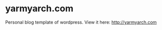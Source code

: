 yarmyarch.com
=============

Personal blog template of wordpress.
View it here: http://yarmyarch.com